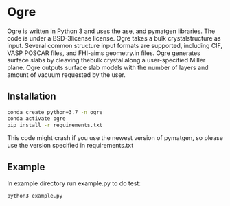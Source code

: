 # Ogre
Ogre is written in Python 3 and uses  the  ase, and  pymatgen libraries.   The  code  is under a BSD-3license license.  Ogre takes a bulk crystalstructure as input. Several common structure input formats are supported, including CIF, VASP POSCAR files, and FHI-aims geometry.in files. Ogre generates surface slabs by cleaving thebulk crystal along a user-specified Miller plane. Ogre outputs surface slab models with the number of layers and amount of vacuum requested by the user. 
## Installation
```bash
conda create python=3.7 -n ogre
conda activate ogre
pip install -r requirements.txt
```
This code might crash if you use the newest version of pymatgen, so please use the version specified in requirements.txt

## Example
In example directory run example.py to do test: 

```bash
python3 example.py
```

